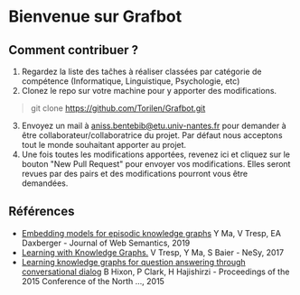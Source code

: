 # Bienvenue sur Grafbot
## Comment contribuer ?
1) Regardez la liste des taĉhes à réaliser classées par catégorie de compétence (Informatique, Linguistique, Psychologie, etc)
2) Clonez le repo sur votre machine pour y apporter des modifications.

> git clone https://github.com/Torilen/Grafbot.git

3) Envoyez un mail à aniss.bentebib@etu.univ-nantes.fr pour demander à être collaborateur/collaboratrice du projet. Par défaut nous acceptons tout le monde souhaitant apporter au projet.
4) Une fois toutes les modifications apportées, revenez ici et cliquez sur le bouton "New Pull Request" pour envoyer vos modifications. Elles seront revues par des pairs et des modifications pourront vous être demandées.

## Références
* [Embedding models for episodic knowledge graphs](https://scholar.google.com/scholar_url?url=https://www.sciencedirect.com/science/article/pii/S1570826818300702&hl=fr&sa=T&oi=gsb&ct=res&cd=0&d=5238262037328151074&ei=35ylXuaYBNqIy9YP85eIwAc&scisig=AAGBfm2S2N0AQmRqbobunMAeoxWJA9VR4w) Y Ma, V Tresp, EA Daxberger - Journal of Web Semantics, 2019
* [Learning with Knowledge Graphs.](https://scholar.google.com/scholar_url?url=https://pdfs.semanticscholar.org/f390/56d8cd88d5114273f568a130b6b120b53d06.pdf&hl=fr&sa=T&oi=gsb-ggp&ct=res&cd=0&d=11993380627212960441&ei=Np2lXovKL5XGmAGEgb7YBw&scisig=AAGBfm0wy4yiGonYuUusi3uu-rU-HZNO1A) V Tresp, Y Ma, S Baier - NeSy, 2017
* [Learning knowledge graphs for question answering through conversational dialog](https://scholar.google.com/scholar_url?url=https://www.aclweb.org/anthology/N15-1086.pdf&hl=fr&sa=T&oi=gsb-ggp&ct=res&cd=0&d=15362143584041873561&ei=5pOmXrzMOoGzmAGyv6DwCw&scisig=AAGBfm17I3U4AWHpZw68Dz4iumMY-B3iQA) B Hixon, P Clark, H Hajishirzi - Proceedings of the 2015 Conference of the North …, 2015
